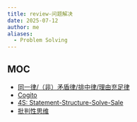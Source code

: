 ```yaml
---
title: review-问题解决
date: 2025-07-12
author: me
aliases:
  - Problem Solving
---
```

## MOC

- [同一律/（非）矛盾律/排中律/理由充足律](card-@简单的逻辑学-经典逻辑学四大定律)
- [Cogito](card-@谈谈方法-Cogito)
- [4S: Statement-Structure-Solve-Sale](card-@像高手一样解决问题-4S)
- [批判性思维](card-@学会提问-批判性思维)
